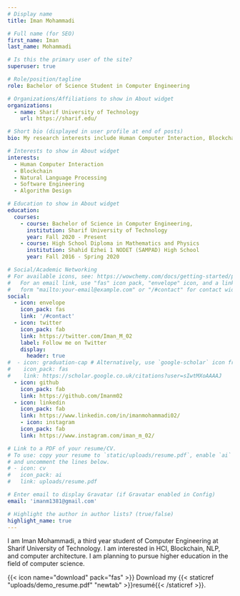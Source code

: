 ```yaml
---
# Display name
title: Iman Mohammadi

# Full name (for SEO)
first_name: Iman
last_name: Mohammadi

# Is this the primary user of the site?
superuser: true

# Role/position/tagline
role: Bachelor of Science Student in Computer Engineering

# Organizations/Affiliations to show in About widget
organizations:
  - name: Sharif University of Technology
    url: https://sharif.edu/

# Short bio (displayed in user profile at end of posts)
bio: My research interests include Human Computer Interaction, Blockchain and Natural Language Processing.

# Interests to show in About widget
interests:
  - Human Computer Interaction
  - Blockchain
  - Natural Language Processing
  - Software Engineering
  - Algorithm Design

# Education to show in About widget
education:
  courses:
    - course: Bachelor of Science in Computer Engineering,
      institution: Sharif University of Technology
      year: Fall 2020 - Present
    - course: High School Diploma in Mathematics and Physics
      institution: Shahid Ezhei 1 NODET (SAMPAD) High School
      year: Fall 2016 - Spring 2020

# Social/Academic Networking
# For available icons, see: https://wowchemy.com/docs/getting-started/page-builder/#icons
#   For an email link, use "fas" icon pack, "envelope" icon, and a link in the
#   form "mailto:your-email@example.com" or "/#contact" for contact widget.
social:
  - icon: envelope
    icon_pack: fas
    link: '/#contact'
  - icon: twitter
    icon_pack: fab
    link: https://twitter.com/Iman_M_02
    label: Follow me on Twitter
    display:
      header: true
#  - icon: graduation-cap # Alternatively, use `google-scholar` icon from `ai` icon pack
#    icon_pack: fas
#    link: https://scholar.google.co.uk/citations?user=sIwtMXoAAAAJ
  - icon: github
    icon_pack: fab
    link: https://github.com/Imanm02
  - icon: linkedin
    icon_pack: fab
    link: https://www.linkedin.com/in/imanmohammadi02/
    - icon: instagram
    icon_pack: fab
    link: https://www.instagram.com/iman_m_02/

# Link to a PDF of your resume/CV.
# To use: copy your resume to `static/uploads/resume.pdf`, enable `ai` icons in `params.yaml`,
# and uncomment the lines below.
# - icon: cv
#   icon_pack: ai
#   link: uploads/resume.pdf

# Enter email to display Gravatar (if Gravatar enabled in Config)
email: 'imanm1381@gmail.com'

# Highlight the author in author lists? (true/false)
highlight_name: true
---
```


I am Iman Mohammadi, a third year student of Computer Engineering at Sharif University of Technology. 
I am interested in HCI, Blockchain, NLP, and computer architecture. 
I am planning to pursue higher education in the field of computer science.

{{< icon name="download" pack="fas" >}} Download my {{< staticref "uploads/demo_resume.pdf" "newtab" >}}resumé{{< /staticref >}}.
